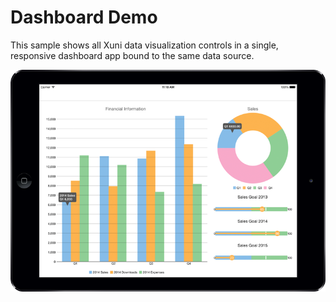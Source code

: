 Dashboard Demo
==============

This sample shows all Xuni data visualization controls in a single, responsive dashboard app bound to the same data source.

![](Screenshot.png)